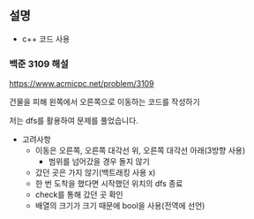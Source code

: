 ## 설명
+ c++ 코드 사용
### 백준 3109 해설
<https://www.acmicpc.net/problem/3109>

건물을 피해 왼쪽에서 오른쪽으로 이동하는 코드를 작성하기

저는 dfs를 활용하여 문제를 풀었습니다.

- 고려사항
    - 이동은 오른쪽, 오른쪽 대각선 위, 오른쪽 대각선 아래(3방향 사용)
        - 범위를 넘어갔을 경우 돌지 않기
    - 갔던 곳은 가지 않기(백트래킹 사용 x)
    - 한 번 도착을 했다면 시작했던 위치의 dfs 종료
    - check를 통해 갔던 곳 확인
    - 배열의 크기가 크기 때문에 bool을 사용(전역에 선언)